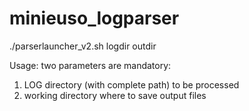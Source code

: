# minieuso_logparser

./parserlauncher_v2.sh     logdir   outdir

Usage: two parameters are mandatory:
 1) LOG directory (with complete path) to be processed
 2) working directory where to save output files
